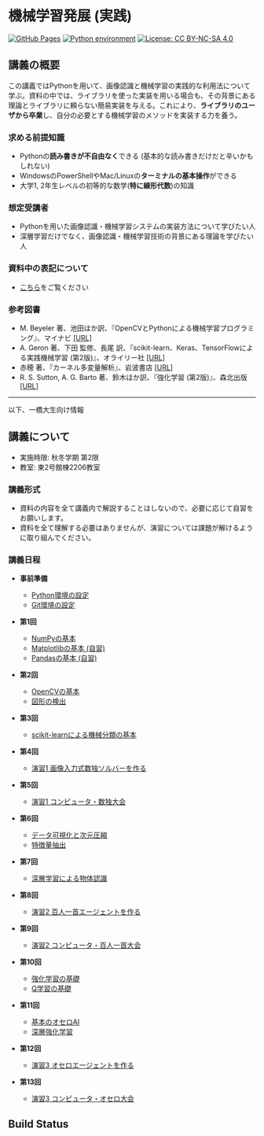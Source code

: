機械学習発展 (実践)
===

[![GitHub Pages](https://github.com/tatsy-classes/1284-sds-advml/actions/workflows/gh-pages.yaml/badge.svg)](https://github.com/tatsy-classes/1284-sds-advml/actions/workflows/gh-pages.yaml)
[![Python environment](https://github.com/tatsy-classes/1284-sds-advml/actions/workflows/python.yaml/badge.svg)](https://github.com/tatsy-classes/1284-sds-advml/actions/workflows/python.yaml)
[![License: CC BY-NC-SA 4.0](https://img.shields.io/badge/License-CC_BY--NC--SA_4.0-lightgrey.svg)](https://creativecommons.org/licenses/by-nc-sa/4.0/)

## 講義の概要

この講義ではPythonを用いて、画像認識と機械学習の実践的な利用法について学ぶ。資料の中では、ライブラリを使った実装を用いる場合も、その背景にある理論とライブラリに頼らない簡易実装を与える。これにより、**ライブラリのユーザから卒業**し、自分の必要とする機械学習のメソッドを実装する力を養う。

### 求める前提知識

- Pythonの**読み書きが不自由なく**できる (基本的な読み書きだけだと辛いかもしれない)
- WindowsのPowerShellやMac/Linuxの**ターミナルの基本操作**ができる
- 大学1, 2年生レベルの初等的な数学(**特に線形代数**)の知識

### 想定受講者

- Pythonを用いた画像認識・機械学習システムの実装方法について学びたい人
- 深層学習だけでなく、画像認識・機械学習技術の背景にある理論を学びたい人

### 資料中の表記について

- [こちら](sec:notation)をご覧ください

### 参考図書

- M. Beyeler 著、池田ほか訳、『OpenCVとPythonによる機械学習プログラミング』、マイナビ [[URL]](https://book.mynavi.jp/ec/products/detail/id=92292)
- A. Geron 著、下田 監修、長尾 訳、『scikit-learn、Keras、TensorFlowによる実践機械学習 (第2版)』、オライリー社 [[URL]](https://www.oreilly.co.jp/books/9784873119281/)
- 赤穂 著、『カーネル多変量解析』、岩波書店 [[URL]](https://www.iwanami.co.jp/book/b257891.html)
- R. S. Sutton, A. G. Barto 著、鈴木ほか訳、『強化学習 (第2版)』、森北出版 [[URL]](https://www.morikita.co.jp/books/mid/082662)

---

以下、一橋大生向け情報

## 講義について

- 実施時限: 秋冬学期 第2限
- 教室: 東2号館棟2206教室

### 講義形式

- 資料の内容を全て講義内で解説することはしないので、必要に応じて自習をお願いします。
- 資料を全て理解する必要はありませんが、演習については課題が解けるように取り組んでください。

### 講義日程

- **事前準備**
  - [Python環境の設定](https://tatsy.github.io/1284-sds-programming-2/contents/setup-python.html)
  - [Git環境の設定](https://tatsy.github.io/1284-sds-programming-2/contents/setup-git.html)

- **第1回**
  - [NumPyの基本](sec:numpy)
  - [Matplotlibの基本 (自習)](sec:matplotlib)
  - [Pandasの基本 (自習)](sec:pandas)

- **第2回**
  - [OpenCVの基本](sec:opencv)
  - [図形の検出](sec:figure-detection)

- **第3回**
  - [scikit-learnによる機械分類の基本](sec:scikit-learn)

- **第4回**
  - [演習1 画像入力式数独ソルバーを作る](sec:exercise-sudoku)

- **第5回**
  - [演習1 コンピュータ・数独大会](sec:exercise-sudoku)

- **第6回**
  - [データ可視化と次元圧縮](sec:data-visualization)
  - [特徴量抽出](sec:feature-extraction)

- **第7回**
  - [深層学習による物体認識](sec:deep-learning)

- **第8回**
  - [演習2 百人一首エージェントを作る](sec:exercise-ogura)

- **第9回**
  - [演習2 コンピュータ・百人一首大会](sec:exercise-ogura)

- **第10回**
  - [強化学習の基礎](sec:reinforcement-learning)
  - [Q学習の基礎](sec:q-learning)

- **第11回**
  - [基本のオセロAI](sec:othello-agent)
  - [深層強化学習](sec:deep-reinforcement-learning)

- **第12回**
  - [演習3 オセロエージェントを作る](sec:exercise-othello)

- **第13回**
  - [演習3 コンピュータ・オセロ大会](sec:exercise-othello)

## Build Status

```{nb-exec-table}
```
